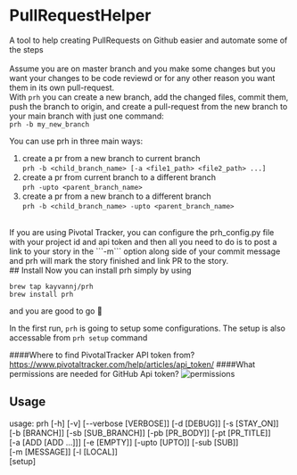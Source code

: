 # PullRequestHelper
A tool to help creating PullRequests on Github easier and automate some of the steps
<br><br>
Assume you are on master branch and you make some changes but you want your changes to be code reviewd or for any other reason you want them in its own pull-request.<br>
With ```prh``` you can create a new branch, add the changed files, commit them, push the branch to origin, and create a pull-request from the new branch to your main branch with just one command:<br>
```prh -b my_new_branch```<br>

You can use prh in three main ways:<br>
1) create a pr from a new branch to current branch<br>
    ```prh -b <child_branch_name> [-a <file1_path> <file2_path> ...]```<br>
2) create a pr from current branch to a different branch<br>
    ```prh -upto <parent_branch_name>```<br>
3) create a pr from a new branch to a different branch<br>
    ```prh -b <child_branch_name> -upto <parent_branch_name>```<br>
<br>
If you are using Pivotal Tracker, you can configure the prh_config.py file with 
your project id and api token and then all you need to do is to post a link to 
your story in the ```-m``` option along side of your commit message and prh will mark the 
story finished and link PR to the story.  
<br>
## Install
Now you can install prh simply by using

```
brew tap kayvannj/prh
brew install prh
```
and you are good to go 🎉 

In the first run, `prh` is going to setup some configurations. The setup is also accessable from `prh setup` command

####Where to find PivotalTracker API token from? https://www.pivotaltracker.com/help/articles/api_token/
####What permissions are needed for GitHub Api token? 
![permissions](\permissions.png)

## Usage
usage: prh [-h] [-v] [--verbose [VERBOSE]] [-d [DEBUG]] [-s [STAY_ON]]<br>
           [-b [BRANCH]] [-sb [SUB_BRANCH]] [-pb [PR_BODY]] [-pt [PR_TITLE]]<br>
           [-a [ADD [ADD ...]]] [-e [EMPTY]] [-upto [UPTO]] [-sub [SUB]]<br>
           [-m [MESSAGE]] [-l [LOCAL]]<br>
           [setup]<br>
